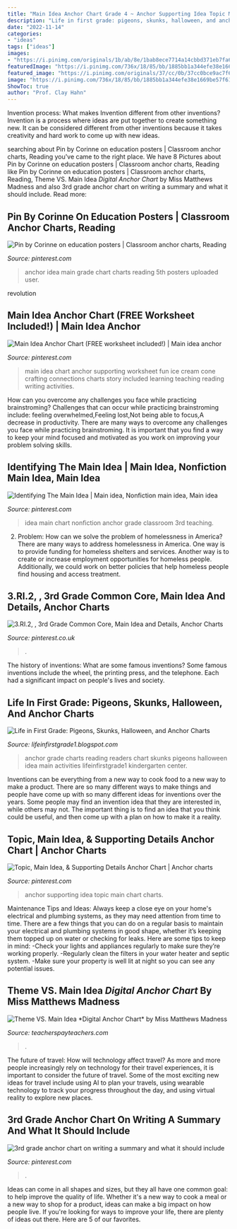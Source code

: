 ```yaml
---
title: "Main Idea Anchor Chart Grade 4 ~ Anchor Supporting Idea Topic Main Chart Charts"
description: "Life in first grade: pigeons, skunks, halloween, and anchor charts"
date: "2022-11-14"
categories:
- "ideas"
tags: ["ideas"]
images:
- "https://i.pinimg.com/originals/1b/ab/8e/1bab8ece7714a14cbbd371eb7fa68cde.jpg"
featuredImage: "https://i.pinimg.com/736x/18/85/bb/1885bb1a344efe38e1669be57f617001--main-idea-reading-activities.jpg"
featured_image: "https://i.pinimg.com/originals/37/cc/0b/37cc0bce9ac7f6d1313bd76417b832f7.jpg"
image: "https://i.pinimg.com/736x/18/85/bb/1885bb1a344efe38e1669be57f617001--main-idea-reading-activities.jpg"
ShowToc: true
author: "Prof. Clay Hahn"
---
```



Invention process: What makes Invention different from other inventions?
Invention is a process where ideas are put together to create something new. It can be considered different from other inventions because it takes creativity and hard work to come up with new ideas.

	

		
searching about Pin by Corinne on education posters | Classroom anchor charts, Reading you've came to the right place. We have 8 Pictures about Pin by Corinne on education posters | Classroom anchor charts, Reading like Pin by Corinne on education posters | Classroom anchor charts, Reading, Theme VS. Main Idea *Digital Anchor Chart* by Miss Matthews Madness and also 3rd grade anchor chart on writing a summary and what it should include. Read more:
		
    
## Pin By Corinne On Education Posters | Classroom Anchor Charts, Reading

<img loading=lazy src="https://i.pinimg.com/736x/54/b2/b2/54b2b2f866f22de5a0875534f2162508--reading-response-reading-skills.jpg" onerror="this.onerror=null;this.src='https://tse4.mm.bing.net/th?id=OIP.HJhOZlILAX9SBs3ALm2sWgHaJ3&amp;pid=15.1';" alt="Pin by Corinne on education posters | Classroom anchor charts, Reading">

_Source: pinterest.com_

>anchor idea main grade chart charts reading 5th posters uploaded user. 

	

revolution

    
## Main Idea Anchor Chart (FREE Worksheet Included!) | Main Idea Anchor

<img loading=lazy src="https://i.pinimg.com/originals/37/cc/0b/37cc0bce9ac7f6d1313bd76417b832f7.jpg" onerror="this.onerror=null;this.src='https://tse4.mm.bing.net/th?id=OIP.H86KGXeL03o02f3rGMXBZAHaJ4&amp;pid=15.1';" alt="Main Idea Anchor Chart (FREE worksheet included!) | Main idea anchor">

_Source: pinterest.com_

>main idea chart anchor supporting worksheet fun ice cream cone crafting connections charts story included learning teaching reading writing activities. 

	

How can you overcome any challenges you face while practicing brainstroming?
Challenges that can occur while practicing brainstroming include: feeling overwhelmed,Feeling lost,Not being able to focus,A decrease in productivity. There are many ways to overcome any challenges you face while practicing brainstroming. It is important that you find a way to keep your mind focused and motivated as you work on improving your problem solving skills.

    
## Identifying The Main Idea | Main Idea, Nonfiction Main Idea, Main Idea

<img loading=lazy src="https://i.pinimg.com/originals/a4/7b/06/a47b065a82a601ce20b1fdcaf35b6b1c.jpg" onerror="this.onerror=null;this.src='https://tse2.mm.bing.net/th?id=OIP.4Gv33HXbs1A5ME9mNyPXHQHaJ4&amp;pid=15.1';" alt="Identifying The Main Idea | Main idea, Nonfiction main idea, Main idea">

_Source: pinterest.com_

>idea main chart nonfiction anchor grade classroom 3rd teaching. 

	

2. Problem:
How can we solve the problem of homelessness in America?
There are many ways to address homelessness in America. One way is to provide funding for homeless shelters and services. Another way is to create or increase employment opportunities for homeless people. Additionally, we could work on better policies that help homeless people find housing and access treatment.

    
## 3.RI.2, , 3rd Grade Common Core, Main Idea And Details, Anchor Charts

<img loading=lazy src="https://i.pinimg.com/736x/18/85/bb/1885bb1a344efe38e1669be57f617001--main-idea-reading-activities.jpg" onerror="this.onerror=null;this.src='https://tse2.mm.bing.net/th?id=OIP.ePpVoshmGReb4MywykTScwHaJ5&amp;pid=15.1';" alt="3.RI.2, , 3rd Grade Common Core, Main Idea and Details, Anchor Charts">

_Source: pinterest.co.uk_

>. 

	

The history of inventions: What are some famous inventions?
Some famous inventions include the wheel, the printing press, and the telephone. Each had a significant impact on people's lives and society.

    
## Life In First Grade: Pigeons, Skunks, Halloween, And Anchor Charts

<img loading=lazy src="http://1.bp.blogspot.com/-LYdBXBI8JN8/UHClNNj_O_I/AAAAAAAAAfI/iLC8WJrUKuA/s1600/IMG_3078.jpg" onerror="this.onerror=null;this.src='https://tse2.mm.bing.net/th?id=OIP.4y84sfIgGBKeo9AEfeBo9gHaJ6&amp;pid=15.1';" alt="Life in First Grade: Pigeons, Skunks, Halloween, and Anchor Charts">

_Source: lifeinfirstgrade1.blogspot.com_

>anchor grade charts reading readers chart skunks pigeons halloween idea main activities lifeinfirstgrade1 kindergarten center. 

	

Inventions can be everything from a new way to cook food to a new way to make a product. There are so many different ways to make things and people have come up with so many different ideas for inventions over the years. Some people may find an invention idea that they are interested in, while others may not. The important thing is to find an idea that you think could be useful, and then come up with a plan on how to make it a reality.

    
## Topic, Main Idea, &amp; Supporting Details Anchor Chart | Anchor Charts

<img loading=lazy src="https://i.pinimg.com/736x/54/b7/c7/54b7c783c8afe621ecdce14d1a208241.jpg" onerror="this.onerror=null;this.src='https://tse1.mm.bing.net/th?id=OIP.cTgxYW4qWOlnN16KUypNZwHaO0&amp;pid=15.1';" alt="Topic, Main Idea, &amp; Supporting Details Anchor Chart | Anchor charts">

_Source: pinterest.com_

>anchor supporting idea topic main chart charts. 

	

Maintenance Tips and Ideas: Always keep a close eye on your home's electrical and plumbing systems, as they may need attention from time to time.
There are a few things that you can do on a regular basis to maintain your electrical and plumbing systems in good shape, whether it’s keeping them topped up on water or checking for leaks. Here are some tips to keep in mind:
-Check your lights and appliances regularly to make sure they’re working properly.
-Regularly clean the filters in your water heater and septic system.
-Make sure your property is well lit at night so you can see any potential issues.

    
## Theme VS. Main Idea *Digital Anchor Chart* By Miss Matthews Madness

<img loading=lazy src="https://ecdn.teacherspayteachers.com/thumbitem/Theme-VS-Main-Idea-Digital-Anchor-Chart--5743341-1593968528/original-5743341-1.jpg" onerror="this.onerror=null;this.src='https://tse2.mm.bing.net/th?id=OIP.HkNmwq1FzTwVdowktQcODgAAAA&amp;pid=15.1';" alt="Theme VS. Main Idea *Digital Anchor Chart* by Miss Matthews Madness">

_Source: teacherspayteachers.com_

>. 

	

The future of travel: How will technology affect travel?
As more and more people increasingly rely on technology for their travel experiences, it is important to consider the future of travel. Some of the most exciting new ideas for travel include using AI to plan your travels, using wearable technology to track your progress throughout the day, and using virtual reality to explore new places.

    
## 3rd Grade Anchor Chart On Writing A Summary And What It Should Include

<img loading=lazy src="https://i.pinimg.com/originals/1b/ab/8e/1bab8ece7714a14cbbd371eb7fa68cde.jpg" onerror="this.onerror=null;this.src='https://tse3.mm.bing.net/th?id=OIP.9iwE4DpogBi3UEVK1UNzjQHaJ4&amp;pid=15.1';" alt="3rd grade anchor chart on writing a summary and what it should include">

_Source: pinterest.com_

>. 

	

Ideas can come in all shapes and sizes, but they all have one common goal: to help improve the quality of life. Whether it's a new way to cook a meal or a new way to shop for a product, ideas can make a big impact on how people live. If you're looking for ways to improve your life, there are plenty of ideas out there. Here are 5 of our favorites.

